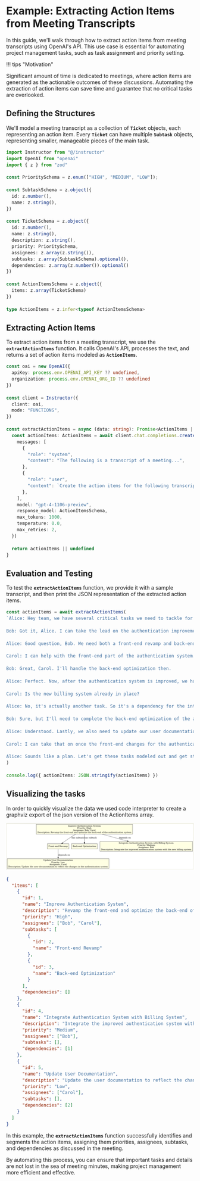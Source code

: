 # Example: Extracting Action Items from Meeting Transcripts

In this guide, we'll walk through how to extract action items from meeting transcripts using OpenAI's API. This use case is essential for automating project management tasks, such as task assignment and priority setting.

!!! tips "Motivation"

Significant amount of time is dedicated to meetings, where action items are generated as the actionable outcomes of these discussions. Automating the extraction of action items can save time and guarantee that no critical tasks are overlooked.

## Defining the Structures

We'll model a meeting transcript as a collection of **`Ticket`** objects, each representing an action item. Every **`Ticket`** can have multiple **`Subtask`** objects, representing smaller, manageable pieces of the main task.

```ts
import Instructor from "@/instructor"
import OpenAI from "openai"
import { z } from "zod"

const PrioritySchema = z.enum(["HIGH", "MEDIUM", "LOW"]);

const SubtaskSchema = z.object({
  id: z.number(),
  name: z.string(),
})

const TicketSchema = z.object({
  id: z.number(),
  name: z.string(),
  description: z.string(),
  priority: PrioritySchema,
  assignees: z.array(z.string()),
  subtasks: z.array(SubtaskSchema).optional(),
  dependencies: z.array(z.number()).optional()
})

const ActionItemsSchema = z.object({
  items: z.array(TicketSchema)
})

type ActionItems = z.infer<typeof ActionItemsSchema>
```

## Extracting Action Items

To extract action items from a meeting transcript, we use the **`extractActionItems`** function. It calls OpenAI's API, processes the text, and returns a set of action items modeled as **`ActionItems`**.

```ts
const oai = new OpenAI({
  apiKey: process.env.OPENAI_API_KEY ?? undefined,
  organization: process.env.OPENAI_ORG_ID ?? undefined
})

const client = Instructor({
  client: oai,
  mode: "FUNCTIONS",
})

const extractActionItems = async (data: string): Promise<ActionItems | undefined> => {
  const actionItems: ActionItems = await client.chat.completions.create({
    messages: [
      {
        "role": "system",
        "content": "The following is a transcript of a meeting...",
      },
      {
        "role": "user",
        "content": `Create the action items for the following transcript: ${data}`,
      },
    ],
    model: "gpt-4-1106-preview",
    response_model: ActionItemsSchema,
    max_tokens: 1000,
    temperature: 0.0,
    max_retries: 2,
  })

  return actionItems || undefined
}
```

## Evaluation and Testing

To test the **`extractActionItems`** function, we provide it with a sample transcript, and then print the JSON representation of the extracted action items.

```ts
const actionItems = await extractActionItems(
`Alice: Hey team, we have several critical tasks we need to tackle for the upcoming release. First, we need to work on improving the authentication system. It's a top priority.

Bob: Got it, Alice. I can take the lead on the authentication improvements. Are there any specific areas you want me to focus on?

Alice: Good question, Bob. We need both a front-end revamp and back-end optimization. So basically, two sub-tasks.

Carol: I can help with the front-end part of the authentication system.

Bob: Great, Carol. I'll handle the back-end optimization then.

Alice: Perfect. Now, after the authentication system is improved, we have to integrate it with our new billing system. That's a medium priority task.

Carol: Is the new billing system already in place?

Alice: No, it's actually another task. So it's a dependency for the integration task. Bob, can you also handle the billing system?

Bob: Sure, but I'll need to complete the back-end optimization of the authentication system first, so it's dependent on that.

Alice: Understood. Lastly, we also need to update our user documentation to reflect all these changes. It's a low-priority task but still important.

Carol: I can take that on once the front-end changes for the authentication system are done. So, it would be dependent on that.

Alice: Sounds like a plan. Let's get these tasks modeled out and get started.`
)

console.log({ actionItems: JSON.stringify(actionItems) })
```

## Visualizing the tasks

In order to quickly visualize the data we used code interpreter to create a graphviz export of the json version of the ActionItems array.

![action items](action_items.png)

```json
{
  "items": [
    {
      "id": 1,
      "name": "Improve Authentication System",
      "description": "Revamp the front-end and optimize the back-end of the authentication system",
      "priority": "High",
      "assignees": ["Bob", "Carol"],
      "subtasks": [
        {
          "id": 2,
          "name": "Front-end Revamp"
        },
        {
          "id": 3,
          "name": "Back-end Optimization"
        }
      ],
      "dependencies": []
    },
    {
      "id": 4,
      "name": "Integrate Authentication System with Billing System",
      "description": "Integrate the improved authentication system with the new billing system",
      "priority": "Medium",
      "assignees": ["Bob"],
      "subtasks": [],
      "dependencies": [1]
    },
    {
      "id": 5,
      "name": "Update User Documentation",
      "description": "Update the user documentation to reflect the changes in the authentication system",
      "priority": "Low",
      "assignees": ["Carol"],
      "subtasks": [],
      "dependencies": [2]
    }
  ]
}
```

In this example, the **`extractActionItems`** function successfully identifies and segments the action items, assigning them priorities, assignees, subtasks, and dependencies as discussed in the meeting.

By automating this process, you can ensure that important tasks and details are not lost in the sea of meeting minutes, making project management more efficient and effective.